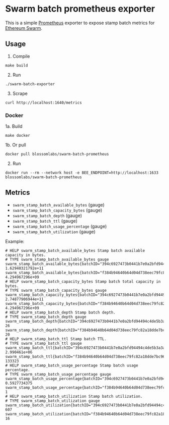 # Swarm batch prometheus exporter

This is a simple [Prometheus](https://prometheus.io/) exporter to expose stamp batch metrics for [Ethereum Swarm](https://www.ethswarm.org/).

## Usage

1. Compile

```
make build
```

2. Run

```
./swarm-batch-exporter
```

3. Scrape

```
curl http://localhost:1640/metrics
```

### Docker

1a. Build

```
make docker
```

1b. Or pull

```
docker pull blossomlabs/swarm-batch-prometheus
```

2. Run

```
docker run --rm --network host -e BEE_ENDPOINT=http://localhost:1633 blossomlabs/swarm-batch-prometheus
```

## Metrics

* `swarm_stamp_batch_available_bytes` (gauge)
* `swarm_stamp_batch_capacity_bytes` (gauge)
* `swarm_stamp_batch_depth` (gauge)
* `swarm_stamp_batch_ttl` (gauge)
* `swarm_stamp_batch_usage_percentage` (gauge)
* `swarm_stamp_batch_utilization` (gauge)

Example:

```
# HELP swarm_stamp_batch_available_bytes Stamp batch available capacity in bytes.
# TYPE swarm_stamp_batch_available_bytes gauge
swarm_stamp_batch_available_bytes{batchID="394c6927473b0441b7e0a2bfd94494c4de5b3a3a1515e9689f03d4aac32d7913",label="blobs2"} 1.62940321792e+11
swarm_stamp_batch_available_bytes{batchID="f384b94640b64d04d738eec79fc82a18dde7bc9677b0be28836dd63957b72e46",label="blobs"} 4.294967296e+09
# HELP swarm_stamp_batch_capacity_bytes Stamp batch total capacity in bytes.
# TYPE swarm_stamp_batch_capacity_bytes gauge
swarm_stamp_batch_capacity_bytes{batchID="394c6927473b0441b7e0a2bfd94494c4de5b3a3a1515e9689f03d4aac32d7913",label="blobs2"} 2.74877906944e+11
swarm_stamp_batch_capacity_bytes{batchID="f384b94640b64d04d738eec79fc82a18dde7bc9677b0be28836dd63957b72e46",label="blobs"} 4.294967296e+09
# HELP swarm_stamp_batch_depth Stamp batch depth.
# TYPE swarm_stamp_batch_depth gauge
swarm_stamp_batch_depth{batchID="394c6927473b0441b7e0a2bfd94494c4de5b3a3a1515e9689f03d4aac32d7913",label="blobs2"} 26
swarm_stamp_batch_depth{batchID="f384b94640b64d04d738eec79fc82a18dde7bc9677b0be28836dd63957b72e46",label="blobs"} 20
# HELP swarm_stamp_batch_ttl Stamp batch TTL.
# TYPE swarm_stamp_batch_ttl gauge
swarm_stamp_batch_ttl{batchID="394c6927473b0441b7e0a2bfd94494c4de5b3a3a1515e9689f03d4aac32d7913",label="blobs2"} 2.990461e+06
swarm_stamp_batch_ttl{batchID="f384b94640b64d04d738eec79fc82a18dde7bc9677b0be28836dd63957b72e46",label="blobs"} 133323
# HELP swarm_stamp_batch_usage_percentage Stamp batch usage percentage.
# TYPE swarm_stamp_batch_usage_percentage gauge
swarm_stamp_batch_usage_percentage{batchID="394c6927473b0441b7e0a2bfd94494c4de5b3a3a1515e9689f03d4aac32d7913",label="blobs2"} 0.5927734375
swarm_stamp_batch_usage_percentage{batchID="f384b94640b64d04d738eec79fc82a18dde7bc9677b0be28836dd63957b72e46",label="blobs"} 1
# HELP swarm_stamp_batch_utilization Stamp batch utilization.
# TYPE swarm_stamp_batch_utilization gauge
swarm_stamp_batch_utilization{batchID="394c6927473b0441b7e0a2bfd94494c4de5b3a3a1515e9689f03d4aac32d7913",label="blobs2"} 607
swarm_stamp_batch_utilization{batchID="f384b94640b64d04d738eec79fc82a18dde7bc9677b0be28836dd63957b72e46",label="blobs"} 16
```
